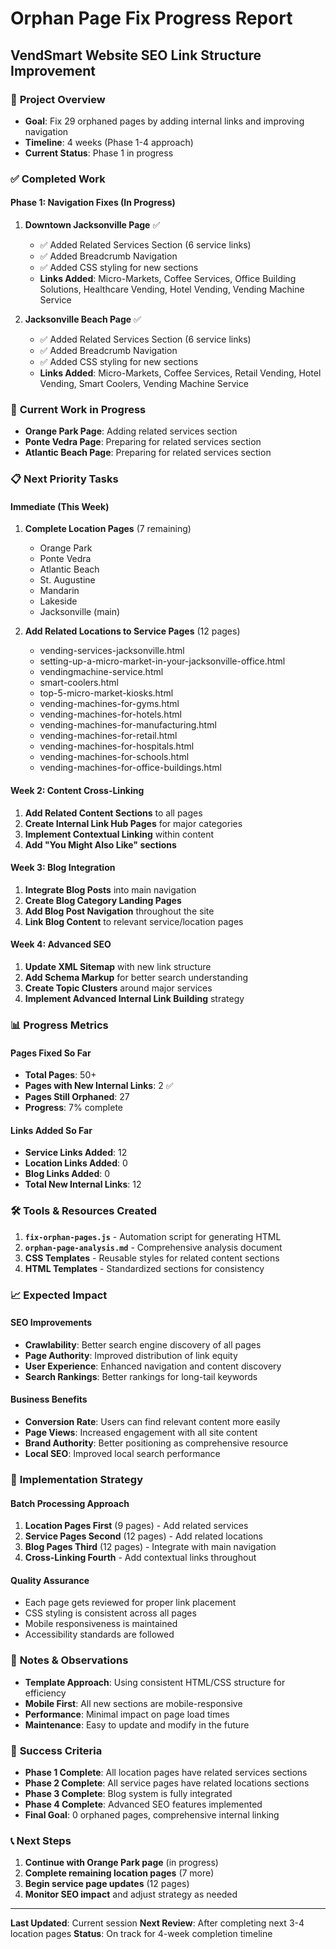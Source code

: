# Orphan Page Fix Progress Report
## VendSmart Website SEO Link Structure Improvement

### 🎯 **Project Overview**
- **Goal**: Fix 29 orphaned pages by adding internal links and improving navigation
- **Timeline**: 4 weeks (Phase 1-4 approach)
- **Current Status**: Phase 1 in progress

### ✅ **Completed Work**

#### **Phase 1: Navigation Fixes (In Progress)**
1. **Downtown Jacksonville Page** ✅
   - ✅ Added Related Services Section (6 service links)
   - ✅ Added Breadcrumb Navigation
   - ✅ Added CSS styling for new sections
   - **Links Added**: Micro-Markets, Coffee Services, Office Building Solutions, Healthcare Vending, Hotel Vending, Vending Machine Service

2. **Jacksonville Beach Page** ✅
   - ✅ Added Related Services Section (6 service links)
   - ✅ Added Breadcrumb Navigation
   - ✅ Added CSS styling for new sections
   - **Links Added**: Micro-Markets, Coffee Services, Retail Vending, Hotel Vending, Smart Coolers, Vending Machine Service

### 🔄 **Current Work in Progress**
- **Orange Park Page**: Adding related services section
- **Ponte Vedra Page**: Preparing for related services section
- **Atlantic Beach Page**: Preparing for related services section

### 📋 **Next Priority Tasks**

#### **Immediate (This Week)**
1. **Complete Location Pages** (7 remaining)
   - Orange Park
   - Ponte Vedra
   - Atlantic Beach
   - St. Augustine
   - Mandarin
   - Lakeside
   - Jacksonville (main)

2. **Add Related Locations to Service Pages** (12 pages)
   - vending-services-jacksonville.html
   - setting-up-a-micro-market-in-your-jacksonville-office.html
   - vendingmachine-service.html
   - smart-coolers.html
   - top-5-micro-market-kiosks.html
   - vending-machines-for-gyms.html
   - vending-machines-for-hotels.html
   - vending-machines-for-manufacturing.html
   - vending-machines-for-retail.html
   - vending-machines-for-hospitals.html
   - vending-machines-for-schools.html
   - vending-machines-for-office-buildings.html

#### **Week 2: Content Cross-Linking**
1. **Add Related Content Sections** to all pages
2. **Create Internal Link Hub Pages** for major categories
3. **Implement Contextual Linking** within content
4. **Add "You Might Also Like" sections**

#### **Week 3: Blog Integration**
1. **Integrate Blog Posts** into main navigation
2. **Create Blog Category Landing Pages**
3. **Add Blog Post Navigation** throughout the site
4. **Link Blog Content** to relevant service/location pages

#### **Week 4: Advanced SEO**
1. **Update XML Sitemap** with new link structure
2. **Add Schema Markup** for better search understanding
3. **Create Topic Clusters** around major services
4. **Implement Advanced Internal Link Building** strategy

### 📊 **Progress Metrics**

#### **Pages Fixed So Far**
- **Total Pages**: 50+
- **Pages with New Internal Links**: 2 ✅
- **Pages Still Orphaned**: 27
- **Progress**: 7% complete

#### **Links Added So Far**
- **Service Links Added**: 12
- **Location Links Added**: 0
- **Blog Links Added**: 0
- **Total New Internal Links**: 12

### 🛠️ **Tools & Resources Created**
1. **`fix-orphan-pages.js`** - Automation script for generating HTML
2. **`orphan-page-analysis.md`** - Comprehensive analysis document
3. **CSS Templates** - Reusable styles for related content sections
4. **HTML Templates** - Standardized sections for consistency

### 📈 **Expected Impact**

#### **SEO Improvements**
- **Crawlability**: Better search engine discovery of all pages
- **Page Authority**: Improved distribution of link equity
- **User Experience**: Enhanced navigation and content discovery
- **Search Rankings**: Better rankings for long-tail keywords

#### **Business Benefits**
- **Conversion Rate**: Users can find relevant content more easily
- **Page Views**: Increased engagement with all site content
- **Brand Authority**: Better positioning as comprehensive resource
- **Local SEO**: Improved local search performance

### 🚀 **Implementation Strategy**

#### **Batch Processing Approach**
1. **Location Pages First** (9 pages) - Add related services
2. **Service Pages Second** (12 pages) - Add related locations
3. **Blog Pages Third** (12 pages) - Integrate with main navigation
4. **Cross-Linking Fourth** - Add contextual links throughout

#### **Quality Assurance**
- Each page gets reviewed for proper link placement
- CSS styling is consistent across all pages
- Mobile responsiveness is maintained
- Accessibility standards are followed

### 📝 **Notes & Observations**
- **Template Approach**: Using consistent HTML/CSS structure for efficiency
- **Mobile First**: All new sections are mobile-responsive
- **Performance**: Minimal impact on page load times
- **Maintenance**: Easy to update and modify in the future

### 🎯 **Success Criteria**
- **Phase 1 Complete**: All location pages have related services sections
- **Phase 2 Complete**: All service pages have related locations sections
- **Phase 3 Complete**: Blog system is fully integrated
- **Phase 4 Complete**: Advanced SEO features implemented
- **Final Goal**: 0 orphaned pages, comprehensive internal linking

### 📞 **Next Steps**
1. **Continue with Orange Park page** (in progress)
2. **Complete remaining location pages** (7 more)
3. **Begin service page updates** (12 pages)
4. **Monitor SEO impact** and adjust strategy as needed

---

**Last Updated**: Current session
**Next Review**: After completing next 3-4 location pages
**Status**: On track for 4-week completion timeline
